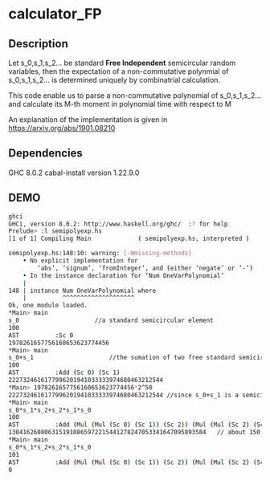 # calculator_FP

## Description

Let s_0,s_1,s_2... be standard **Free Independent** semicircular random variables, then the expectation of a non-commutative polynmial of s_0,s_1,s_2... is determined uniquely by combinatrial calculation.

This code enable us to parse a non-commutative polynomial of s_0,s_1,s_2... and calculate its M-th moment in polynomial time with respect to M

An explanation of the implementation is given in https://arxiv.org/abs/1901.08210

## Dependencies

GHC 8.0.2
cabal-install version 1.22.9.0

## DEMO

```bash
ghci
GHCi, version 8.0.2: http://www.haskell.org/ghc/  :? for help
Prelude> :l semipolyexp.hs
[1 of 1] Compiling Main             ( semipolyexp.hs, interpreted )

semipolyexp.hs:148:10: warning: [-Wmissing-methods]
    • No explicit implementation for
        ‘abs’, ‘signum’, ‘fromInteger’, and (either ‘negate’ or ‘-’)
    • In the instance declaration for ‘Num OneVarPolynomial’
    |
148 | instance Num OneVarPolynomial where
    |          ^^^^^^^^^^^^^^^^^^^^
Ok, one module loaded.
*Main> main
s_0						//a standard semicircular element
100
AST          :Sc 0
1978261657756160653623774456
*Main> main
s_0+s_1						//the sumation of two free standard semicircular elements
100
AST          :Add (Sc 0) (Sc 1)
2227324616177996201941033333974680463212544
*Main> 1978261657756160653623774456*2^50
2227324616177996201941033333974680463212544	//since s_0+s_1 is a semicircular element whose second moment is 2
*Main> main
s_0*s_1*s_2+s_2*s_1*s_0
100
AST          :Add (Mul (Mul (Sc 0) (Sc 1)) (Sc 2)) (Mul (Mul (Sc 2) (Sc 1)) (Sc 0))
1304162608063151910865972215441278247053341647095893584   // about 150 seconds
*Main> main
s_0*s_1*s_2+s_2*s_1*s_0
101
AST          :Add (Mul (Mul (Sc 0) (Sc 1)) (Sc 2)) (Mul (Mul (Sc 2) (Sc 1)) (Sc 0))
0